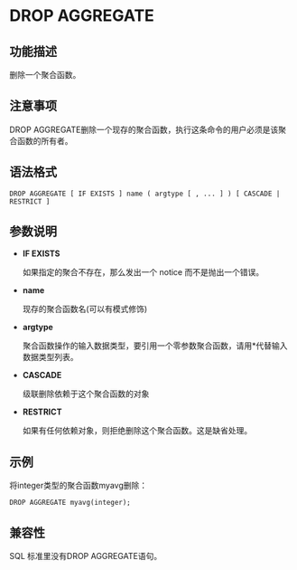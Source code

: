 # DROP AGGREGATE<a name="ZH-CN_TOPIC_0000001080822720"></a>

## 功能描述<a name="section173831846163116"></a>

删除一个聚合函数。

## 注意事项<a name="section786041713618"></a>

DROP AGGREGATE删除一个现存的聚合函数，执行这条命令的用户必须是该聚合函数的所有者。

## 语法格式<a name="section1374719912321"></a>

```
DROP AGGREGATE [ IF EXISTS ] name ( argtype [ , ... ] ) [ CASCADE | RESTRICT ]
```

## 参数说明<a name="section62781959163314"></a>

-   **IF EXISTS**

    如果指定的聚合不存在，那么发出一个 notice 而不是抛出一个错误。

-   **name**

    现存的聚合函数名\(可以有模式修饰\)

-   **argtype**

    聚合函数操作的输入数据类型，要引用一个零参数聚合函数，请用\*代替输入数据类型列表。

-   **CASCADE**

    级联删除依赖于这个聚合函数的对象

-   **RESTRICT**

    如果有任何依赖对象，则拒绝删除这个聚合函数。这是缺省处理。


## 示例<a name="section14411351193419"></a>

将integer类型的聚合函数myavg删除：

```
DROP AGGREGATE myavg(integer);
```

## 兼容性<a name="section9989313154010"></a>

SQL 标准里没有DROP AGGREGATE语句。

